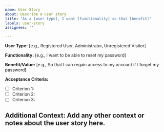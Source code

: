 ```yaml
---
name: User Story
about: Describe a user story
title: "As a [user type], I want [functionality] so that [benefit]"
labels: user-story
assignees: ''

---
```


**User Type:**
[e.g., Registered User, Administrator, Unregistered Visitor]

**Functionality:**
[e.g., I want to be able to reset my password]

**Benefit/Value:**
[e.g., So that I can regain access to my account if I forget my password]

**Acceptance Criteria:**
- [ ] Criterion 1:
- [ ] Criterion 2:
- [ ] Criterion 3:

**Additional Context:**
Add any other context or notes about the user story here.
---
